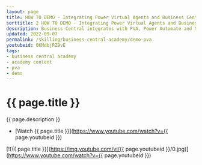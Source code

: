 ```yaml
---
layout: page
title: HOW TO DEMO - Integrating Power Virtual Agents and Business Central
sorttitle: 2 HOW TO DEMO - Integrating Power Virtual Agents and Business Central
description: Business Central integrates with PVA, Power Automate and Microsoft Teams.
updated: 2022-09-07
permalink: /skilling/business-central-academy/demo-pva
youtubeid: 0KMdbjRZ9vE
tags: 
- business central academy
- academy content
- pva
- demo
---
```


# {{ page.title }}

{{ page.description }}

* [Watch {{ page.title }}](https://www.youtube.com/watch?v={{ page.youtubeid }})

[![{{ page.title }}](https://img.youtube.com/vi/{{ page.youtubeid }}/0.jpg)](https://www.youtube.com/watch?v={{ page.youtubeid }})
